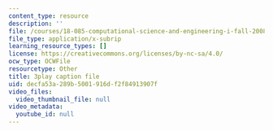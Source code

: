 ```yaml
---
content_type: resource
description: ''
file: /courses/18-085-computational-science-and-engineering-i-fall-2008/decfa53a289b5001916df2f84913907f_Q95lUJagN0A.vtt
file_type: application/x-subrip
learning_resource_types: []
license: https://creativecommons.org/licenses/by-nc-sa/4.0/
ocw_type: OCWFile
resourcetype: Other
title: 3play caption file
uid: decfa53a-289b-5001-916d-f2f84913907f
video_files:
  video_thumbnail_file: null
video_metadata:
  youtube_id: null
---
```

